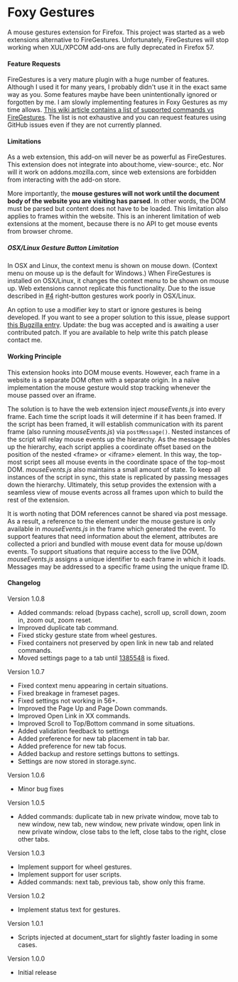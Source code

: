 # Foxy Gestures

A mouse gestures extension for Firefox. This project was started as a web
extensions alternative to FireGestures. Unfortunately, FireGestures will stop
working when XUL/XPCOM add-ons are fully deprecated in Firefox 57.

#### Feature Requests

FireGestures is a very mature plugin with a huge number of features. Although I used it for many years, I probably didn't use it in the exact same way as you. Some features maybe have been unintentionally ignored or forgotten by me. I am slowly implementing features in Foxy Gestures as my time allows. [This wiki article contains a list of supported commands vs FireGestures](https://github.com/marklieberman/foxygestures/wiki/Supported-Commands-vs.-FireGestures). The list is not exhaustive and you can request features using GitHub issues even if they are not currently planned.

#### Limitations

As a web extension, this add-on will never be as powerful as FireGestures.
This extension does not integrate into about:home, view-source:, etc. Nor will
it work on addons.mozilla.com, since web extensions are forbidden from
interacting with the add-on store.

More importantly, the __mouse gestures will not work until the document body of
the website you are visiting has parsed__. In other words, the DOM must be
parsed but content does not have to be loaded. This limitation also applies to
frames within the website. This is an inherent limitation of web extensions
at the moment, because there is no API to get mouse events from browser chrome.

##### OSX/Linux Gesture Button Limitation

In OSX and Linux, the context menu is shown on mouse down. (Context menu on
mouse up is the default for Windows.) When FireGestures is installed on OSX/Linux,
it changes the context menu to be shown on mouse up. Web extensions cannot
replicate this functionality. Due to the issue described in
[#4](https://github.com/marklieberman/foxygestures/issues/4) right-button
gestures work poorly in OSX/Linux.

An option to use a modifier key to start or ignore gestures is being developed.
If you want to see a proper solution to this issue, please support
[this Bugzilla entry](https://bugzilla.mozilla.org/show_bug.cgi?id=1360278).
Update: the bug was accepted and is awaiting a user contributed patch. If you
are available to help write this patch please contact me.

#### Working Principle

This extension hooks into DOM mouse events. However, each frame in a website
is a separate DOM often with a separate origin. In a naïve implementation the
mouse gesture would stop tracking whenever the mouse passed over an iframe.

The solution is to have the web extension inject _mouseEvents.js_ into every
frame. Each time the script loads it will determine if it has been framed. If
the script has been framed, it will establish communication with its parent
frame (also running _mouseEvents.js_) via `postMessage()`. Nested instances of
the script will relay mouse events up the hierarchy. As the message bubbles up
the hierarchy, each script applies a coordinate offset based on the position of
the nested &lt;frame&gt; or &lt;iframe&gt; element. In this way, the top-most
script sees all mouse events in the coordinate space of the top-most DOM.
_mouseEvents.js_ also maintains a small amount of state. To keep all instances
of the script in sync, this state is replicated by passing messages down the
hierarchy. Ultimately, this setup provides the extension with a seamless view
of mouse events across all frames upon which to build the rest of the extension.

It is worth noting that DOM references cannot be shared via post message. As a
result, a reference to the element under the mouse gesture is only available in
_mouseEvents.js_ in the frame which generated the event. To support features
that need information about the element, attributes are collected a priori and
bundled with mouse event data for mouse up/down events. To support situations
that require access to the live DOM, _mouseEvents.js_ assigns a unique
identifier to each frame in which it loads. Messages may be addressed to a
specific frame using the unique frame ID.

#### Changelog

Version 1.0.8
 - Added commands: reload (bypass cache), scroll up, scroll down, zoom in, zoom out, zoom reset.
 - Improved duplicate tab command.
 - Fixed sticky gesture state from wheel gestures.
 - Fixed containers not preserved by open link in new tab and related commands.
 - Moved settings page to a tab until [1385548](https://bugzilla.mozilla.org/show_bug.cgi?id=1385548) is fixed.

Version 1.0.7
 - Fixed context menu appearing in certain situations.
 - Fixed breakage in frameset pages.
 - Fixed settings not working in 56+.
 - Improved the Page Up and Page Down commands.
 - Improved Open Link in XX commands.
 - Improved Scroll to Top/Bottom command in some situations.
 - Added validation feedback to settings
 - Added preference for new tab placement in tab bar.
 - Added preference for new tab focus.
 - Added backup and restore settings buttons to settings.
 - Settings are now stored in storage.sync.

Version 1.0.6
 - Minor bug fixes

Version 1.0.5
 - Added commands: duplicate tab in new private window, move tab to new window,
   new tab, new window, new private window, open link in new private window,
   close tabs to the left, close tabs to the right, close other tabs.

Version 1.0.3
 - Implement support for wheel gestures.
 - Implement support for user scripts.
 - Added commands: next tab, previous tab, show only this frame.

Version 1.0.2
 - Implement status text for gestures.

Version 1.0.1
 - Scripts injected at document_start for slightly faster loading in some cases.

Version 1.0.0
 - Initial release
